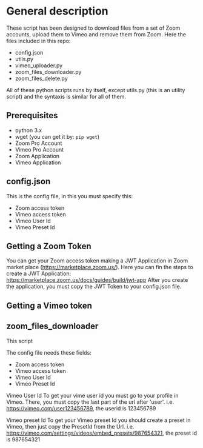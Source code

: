 # General description
These script has been designed to download files from a set of Zoom accounts, upload them to Vimeo and remove them from Zoom.
Here the files included in this repo:
* config.json
* utils.py
* vimeo_uploader.py
* zoom_files_downloader.py
* zoom_files_delete.py

All of these python scripts runs by itself, except utils.py (this is an utility script) and the syntaxis is similar for all of them.

## Prerequisites
* python 3.x
* wget (you can get it by: `pip wget`)
* Zoom Pro Account
* Vimeo Pro Account
* Zoom Application
* Vimeo Application

## config.json
This is the config file, in this you must specify this:
* Zoom access token
* Vimeo access token
* Vimeo User Id
* Vimeo Preset Id

## Getting a Zoom Token

You can get your Zoom access token making a JWT Application in Zoom market place (https://marketplace.zoom.us/).
Here you can fin the steps to create a JWT Application: https://marketplace.zoom.us/docs/guides/build/jwt-app
After you create the application, you must copy the JWT Token to your config.json file.

## Getting a Vimeo token


## zoom_files_downloader
This script

The config file needs these fields:
* Zoom access token
* Vimeo access token
* Vimeo User Id
* Vimeo Preset Id

Vimeo User Id
To get your vime user id you must go to your profile in Vimeo. There, you must copy the last part of the url after 'user'. i.e. https://vimeo.com/user123456789, the userid is 123456789

Vimeo preset Id
To get your Vimeo preset Id you should create a preset in Vimeo, then just copy the PresetId from the Url. i.e. https://vimeo.com/settings/videos/embed_presets/987654321, the preset id is 987654321
